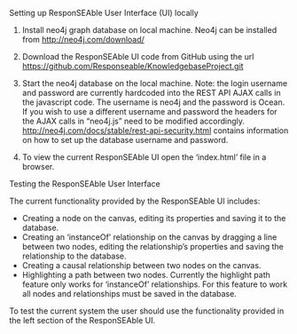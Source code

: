 Setting up ResponSEAble User Interface (UI) locally

1. Install neo4j graph database on local machine. Neo4j can be installed from http://neo4j.com/download/  

2. Download the ResponSEAble UI code from GitHub using the url https://github.com/Responseable/KnowledgebaseProject.git

3. Start the neo4j database on the local machine. Note: the login username and password are currently hardcoded into the 
REST API AJAX calls in the javascript code. The username is neo4j and the password is Ocean. If you wish to use a 
different username and password the headers for the AJAX calls in “neo4j.js” need to be modified accordingly. 
http://neo4j.com/docs/stable/rest-api-security.html contains information on how to set up the database username 
and password.

4.	To view the current ResponSEAble UI open the ‘index.html’ file in a browser.

Testing the ResponSEAble User Interface

The current functionality provided by the ResponSEAble UI includes:
- Creating a node on the canvas, editing its properties and saving it to the database.
- Creating an ‘instanceOf’ relationship on the canvas by dragging a line between two nodes, editing the relationship’s properties and saving the relationship to the database.
- Creating a causal relationship between two nodes on the canvas.
- Highlighting a path between two nodes. Currently the highlight path feature only works for ‘instanceOf’ relationships. For this feature to work all nodes and relationships must be saved in the database.

To test the current system the user should use the functionality provided in the left section of the ResponSEAble UI.
